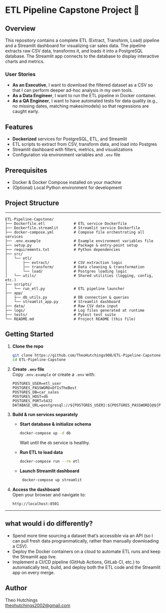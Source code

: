 # ETL Pipeline Capstone Project 🧀


## Overview

This repository contains a complete ETL (Extract, Transform, Load) pipeline and a Streamlit dashboard for visualizing car sales data. The pipeline extracts raw CSV data, transforms it, and loads it into a PostgreSQL database. The Streamlit app connects to the database to display interactive charts and metrics.

### User Stories

* **As an Executive**, I want to download the filtered dataset as a CSV so that I can perform deeper ad-hoc analysis in my own tools.
* **As a Data Engineer**, I want to run the ETL pipeline in Docker container.
* **As a QA Engineer**, I want to have automated tests for data quality (e.g., no missing dates, matching makes/models) so that regressions are caught early.

## Features

- **Dockerized** services for PostgreSQL, ETL, and Streamlit  
- ETL scripts to extract from CSV, transform data, and load into Postgres  
- Streamlit dashboard with filters, metrics, and visualizations  
- Configuration via environment variables and `.env` file  

## Prerequisites

- Docker & Docker Compose installed on your machine  
- (Optional) Local Python environment for development  

## Project Structure

---
```
ETL-Pipeline-Capstone/
├── Dockerfile.etl             # ETL service Dockerfile
├── Dockerfile.streamlit       # Streamlit service Dockerfile
├── docker-compose.yml         # Compose file orchestrating all services
├── .env.example               # Example environment variables file
├── setup.py                   # Package & entry-point setup
├── requirements.txt           # Python dependencies
├── src/
│   └── etl/
│       ├── extract/           # CSV extraction logic
│       ├── transform/         # Data cleaning & transformation
│       └── load/              # Postgres loading logic
│   └── utils/                 # Shared utilities (logging, config, etc.)
├── scripts/
│   └── run_etl.py             # ETL pipeline launcher
├── app/
│   ├── db_utils.py            # DB connection & queries
│   └── streamlit_app.py       # Streamlit dashboard
├── data/                      # Raw CSV data input
├── logs/                      # Log files generated at runtime
├── tests/                     # Pytest test suite
└── README.md                  # Project README (this file)
```

## Getting Started

1. **Clone the repo**

   ```bash
   git clone https://github.com/TheoHutchings908/ETL-Pipeline-Capstone.git
   cd ETL-Pipeline-Capstone
   ```

2. **Create `.env` file**  
   Copy `.env.example` or create a `.env` with:

   ```dotenv
   POSTGRES_USER=etl_user
   POSTGRES_PASSWORD=DfIsTheBest
   POSTGRES_DB=car_sales
   POSTGRES_HOST=db
   POSTGRES_PORT=5432
   DATABASE_URL=postgresql://${POSTGRES_USER}:${POSTGRES_PASSWORD}@${POSTGRES_HOST}:${POSTGRES_PORT}/${POSTGRES_DB}
   ```

3. **Build & run services separately**  

   - **Start database & initialize schema**  
  
     ```bash
     docker-compose up -d db
     ```

     Wait until the `db` service is healthy.

   - **Run ETL to load data**  

     ```bash
     docker-compose run --rm etl
     ```

   - **Launch Streamlit dashboard**  

     ```bash
      docker-compose up streamlit
     ```

4. **Access the dashboard**  
   Open your browser and navigate to:

   ```
   http://localhost:8501
   ```

---

## what would i do differently?

* Spend more time sourcing a dataset that’s accessible via an API (so I can pull fresh data programmatically, rather than manually downloading a CSV).
* Deploy the Docker containers on a cloud to automate ETL runs and keep the Streamlit app live.
* Implement a CI/CD pipeline (GitHub Actions, GitLab CI, etc.) to automatically test, build, and deploy both the ETL code and the Streamlit app on every merge.

## Author

Theo Hutchings  
[theohutchings2002@gmail.com](mailto:theohutchings2002@gmail.com) 